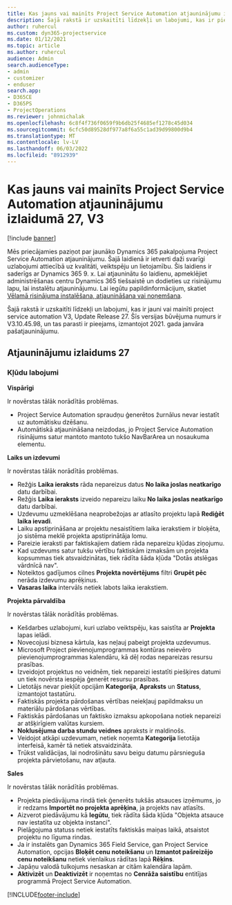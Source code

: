 ```yaml
---
title: Kas jauns vai mainīts Project Service Automation atjauninājumu izlaidumā 27, V3
description: Šajā rakstā ir uzskaitīti līdzekļi un labojumi, kas ir pieejami Project Service Automation Update Release 27, V3.
author: ruhercul
ms.custom: dyn365-projectservice
ms.date: 01/12/2021
ms.topic: article
ms.author: ruhercul
audience: Admin
search.audienceType:
- admin
- customizer
- enduser
search.app:
- D365CE
- D365PS
- ProjectOperations
ms.reviewer: johnmichalak
ms.openlocfilehash: 6c8f4f736f0659f9b6db25f4685ef1278c45d034
ms.sourcegitcommit: 6cfc50d89528df977a8f6a55c1ad39d99800d9b4
ms.translationtype: MT
ms.contentlocale: lv-LV
ms.lasthandoff: 06/03/2022
ms.locfileid: "8912939"
---
```

# <a name="whats-new-or-changed-in-project-service-automation-update-release-27-v3"></a>Kas jauns vai mainīts Project Service Automation atjauninājumu izlaidumā 27, V3

[!include [banner](../includes/psa-now-project-operations.md)]

Mēs priecājamies paziņot par jaunāko Dynamics 365 pakalpojuma Project Service Automation atjauninājumu. Šajā laidienā ir ietverti daži svarīgi uzlabojumi attiecībā uz kvalitāti, veiktspēju un lietojamību. Šis laidiens ir saderīgs ar Dynamics 365 9. x. Lai atjauninātu šo laidienu, apmeklējiet administrēšanas centru Dynamics 365 tiešsaistē un dodieties uz risinājumu lapu, lai instalētu atjauninājumu. Lai iegūtu papildinformācijum, skatiet [Vēlamā risinājuma instalēšana, atjaunināšana vai noņemšana](/power-platform/admin/install-remove-preferred-solution).

Šajā rakstā ir uzskaitīti līdzekļi un labojumi, kas ir jauni vai mainīti project service automation V3, Update Release 27. Šīs versijas būvējuma numurs ir V3.10.45.98, un tas parasti ir pieejams, izmantojot 2021. gada janvāra pašatjauninājumu.

## <a name="update-release-27"></a>Atjauninājumu izlaidums 27

### <a name="bug-fixes"></a>Kļūdu labojumi

**Vispārīgi**

Ir novērstas tālāk norādītās problēmas.

- Project Service Automation spraudņu ģenerētos žurnālus nevar iestatīt uz automātisku dzēšanu.
- Automātiskā atjaunināšana neizdodas, jo Project Service Automation risinājums satur mantoto mantoto tukšo NavBarArea un nosaukuma elementu.

**Laiks un izdevumi**

Ir novērstas tālāk norādītās problēmas.

- Režģis **Laika ieraksts** rāda nepareizus datus **No laika joslas neatkarīgo** datu darbībai.
- Režģis **Laika ieraksts** izveido nepareizu laiku **No laika joslas neatkarīgo** datu darbībai.
- Uzdevumu uzmeklēšana neaprobežojas ar atlasīto projektu lapā **Rediģēt laika ievadi**.
- Laiku apstiprināšana ar projektu nesaistītiem laika ierakstiem ir bloķēta, jo sistēma meklē projekta apstiprinātāja lomu.
- Pareizie ieraksti par faktiskajiem datiem rāda nepareizu kļūdas ziņojumu.
- Kad uzdevums satur tukšu vērtību faktiskām izmaksām un projekta kopsummas tiek atsvaidzinātas, tiek rādīta šāda kļūda "Dotās atslēgas vārdnīcā nav".
- Noteiktos gadījumos cilnes **Projekta novērtējums** filtri **Grupēt pēc** nerāda izdevumu aprēķinus.
- **Vasaras laika** intervāls netiek labots laika ierakstiem.

**Projekta pārvaldība**

Ir novērstas tālāk norādītās problēmas.

- Kešdarbes uzlabojumi, kuri uzlabo veiktspēju, kas saistīta ar **Projekta** lapas ielādi.
- Novecojusi biznesa kārtula, kas neļauj pabeigt projekta uzdevumus.
- Microsoft Project pievienojumprogrammas kontūras neievēro pievienojumprogrammas kalendāru, kā dēļ rodas nepareizas resursu prasības.
- Izveidojot projektus no veidnēm, tiek nepareizi iestatīti piešķires datumi un tiek novērsta iespēja ģenerēt resursu prasības.
- Lietotājs nevar piekļūt opcijām **Kategorija**, **Apraksts** un **Statuss**, izmantojot tastatūru.
- Faktiskās projekta pārdošanas vērtības neiekļauj papildmaksu un materiālu pārdošanas vērtības.
- Faktiskās pārdošanas un faktisko izmaksu apkopošana notiek nepareizi ar atšķirīgiem valūtas kursiem.
- **Noklusējuma darba stundu veidnes** apraksts ir maldinošs.
- Veidojot atkāpi uzdevumam, netiek noņemta **Kategorija** lietotāja interfeisā, kamēr tā netiek atsvaidzināta.
- Trūkst validācijas, lai nodrošinātu savu beigu datumu pārsnieguša projekta pārvietošanu, nav atļauta.

**Sales**

Ir novērstas tālāk norādītās problēmas.

- Projekta piedāvājuma rindā tiek ģenerēts tukšās atsauces izņēmums, jo ir redzams **Importēt no projekta aprēķina**, ja projekts nav atlasīts.
- Aizverot piedāvājumu kā **Iegūtu**, tiek rādīta šāda kļūda "Objekta atsauce nav iestatīta uz objekta instanci".
- Pielāgojuma statuss netiek iestatīts faktiskās maiņas laikā, atsaistot projektu no līguma rindas.
- Ja ir instalēts gan Dynamics 365 Field Service, gan Project Service Automation, opcijas **Bloķēt cenu noteikšanu** un **Izmantot pašreizējo cenu noteikšanu** netiek vienlaikus rādītas lapā **Rēķins**.
- Japāņu valodā tulkojums nesaskan ar citām kalendāra lapām.
- **Aktivizēt** un **Deaktivizēt** ir noņemtas no **Cenrāža saistību** entitījas programmā Project Service Automation.


[!INCLUDE[footer-include](../includes/footer-banner.md)]
